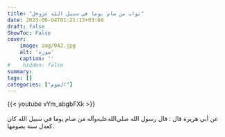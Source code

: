 ```yaml
---
title: "ثواب من صام يوما في سبيل الله عزوجل"
date: 2023-06-04T01:21:13+03:00
draft: false
ShowToc: False
cover:
    image: img/042.jpg
    alt: 'صورة'
    caption: ''
#    hidden: false
summary: 
tags: []
categories: ["الصوم"]
---
```

{{< youtube vYm_abgbFXk >}}  
 <br>
عن أبي هريرة
قال : قال رسول الله صلى‌الله‌عليه‌وآله من صام يوما في سبيل الله كان كعدل سنة
يصومها.

